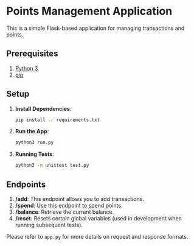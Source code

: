# Points Management Application

This is a simple Flask-based application for managing transactions and points. 

## Prerequisites
1. [Python 3](https://python.org/downloads/) 
2. [pip](https://pip.pypa.io/en/stable/installation/)

## Setup

1. **Install Dependencies**:
   ```bash
   pip install -r requirements.txt
   ```

2. **Run the App**:
   ```bash
   python3 run.py
   ```

3. **Running Tests**:
   ```bash
   python3 -m unittest test.py
   ```

## Endpoints

1. **/add**: This endpoint allows you to add transactions.
2. **/spend**: Use this endpoint to spend points.
3. **/balance**: Retrieve the current balance.
4. **/reset**: Resets certain global variables (used in development when running subsequent tests).

Please refer to `app.py` for more details on request and response formats.